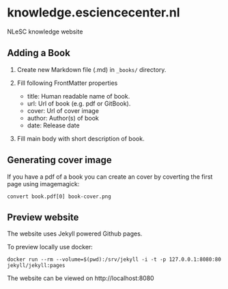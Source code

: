 # knowledge.esciencecenter.nl
NLeSC knowledge website

## Adding a Book

1. Create new Markdown file (.md) in `_books/` directory.
2. Fill following FrontMatter properties

    * title: Human readable name of book.
    * url: Url of book (e.g. pdf or GitBook).
    * cover: Url of cover image
    * author: Author(s) of book
    * date: Release date

3. Fill main body with short description of book.

## Generating cover image

If you have a pdf of a book you can create an cover by coverting the first page using imagemagick:

```
convert book.pdf[0] book-cover.png
```

## Preview website

The website uses Jekyll powered Github pages.

To preview locally use docker:
```
docker run --rm --volume=$(pwd):/srv/jekyll -i -t -p 127.0.0.1:8080:80 jekyll/jekyll:pages
```
The website can be viewed on http://localhost:8080
